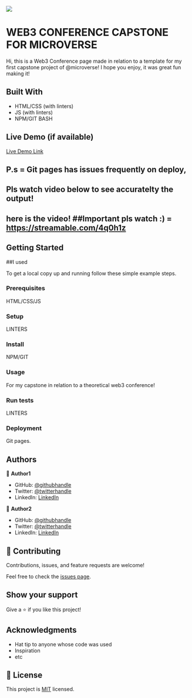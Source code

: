 ![](https://img.shields.io/badge/Microverse-blueviolet)

# WEB3 CONFERENCE CAPSTONE FOR MICROVERSE

Hi, this is a Web3 Conference page made in relation to a template for my first capstone project of @microverse!
I hope you enjoy, it was great fun making it!


## Built With

- HTML/CSS (with linters)
- JS (with linters)
- NPM/GIT BASH

## Live Demo (if available)

[Live Demo Link](https://crystallinebutterfly.github.io/Capstone-project-1/) 
## P.s = Git pages has issues frequently on deploy, 
## Pls watch video below to see accuratelty the output!

## here is the video! ##Important pls watch :) = https://streamable.com/4q0h1z


## Getting Started

##I used


To get a local copy up and running follow these simple example steps.

### Prerequisites

HTML/CSS/JS

### Setup

LINTERS

### Install

NPM/GIT

### Usage

For my capstone in relation to a theoretical web3 conference!

### Run tests

LINTERS

### Deployment

Git pages.

## Authors

👤 **Author1**

- GitHub: [@githubhandle](https://github.com/githubhandle)
- Twitter: [@twitterhandle](https://twitter.com/twitterhandle)
- LinkedIn: [LinkedIn](https://linkedin.com/in/linkedinhandle)

👤 **Author2**

- GitHub: [@githubhandle](https://github.com/githubhandle)
- Twitter: [@twitterhandle](https://twitter.com/twitterhandle)
- LinkedIn: [LinkedIn](https://linkedin.com/in/linkedinhandle)

## 🤝 Contributing

Contributions, issues, and feature requests are welcome!

Feel free to check the [issues page](../../issues/).

## Show your support

Give a ⭐️ if you like this project!

## Acknowledgments

- Hat tip to anyone whose code was used
- Inspiration
- etc

## 📝 License

This project is [MIT](./MIT.md) licensed.
